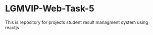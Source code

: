 # LGMVIP-Web-Task-5
This is repository for projects student result managment system  using reactjs 

